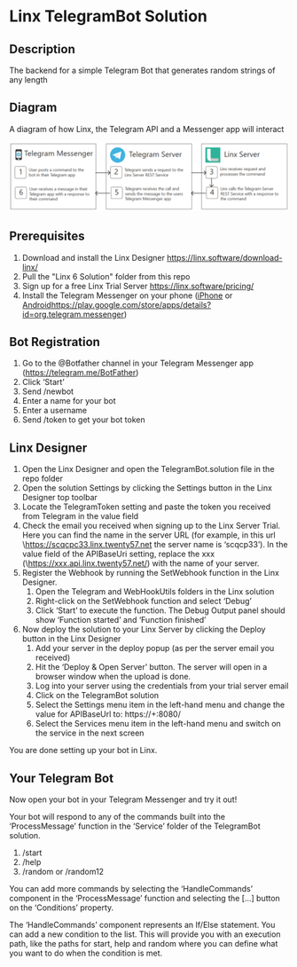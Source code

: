 # Linx TelegramBot Solution

## Description
The backend for a simple Telegram Bot that generates random strings of any length

## Diagram
A diagram of how Linx, the Telegram API and a Messenger app will interact

![](Diagram.png "Architecture Diagram")

## Prerequisites
1. Download and install the Linx Designer https://linx.software/download-linx/ 
1. Pull the "Linx 6 Solution" folder from this repo
1. Sign up for a free Linx Trial Server https://linx.software/pricing/
1. Install the Telegram Messenger on your phone ([iPhone](https://apps.apple.com/us/app/telegram-messenger/id686449807) or [Android]()https://play.google.com/store/apps/details?id=org.telegram.messenger)

## Bot Registration
1. Go to the @Botfather channel in your Telegram Messenger app (https://telegram.me/BotFather)
1. Click ‘Start’
1. Send /newbot
1. Enter a name for your bot
1. Enter a username
1. Send /token to get your bot token

## Linx Designer
1. Open the Linx Designer and open the TelegramBot.solution file in the repo folder
1. Open the solution Settings by clicking the Settings button in the Linx Designer top toolbar
1. Locate the TelegramToken setting and paste the token you received from Telegram in the value field
1. Check the email you received when signing up to the Linx Server Trial. Here you can find the name in the server URL (for example, in this url \https://scqcpc33.linx.twenty57.net the server name is ‘scqcp33’). In the value field of the APIBaseUri setting, replace the xxx (\https://xxx.api.linx.twenty57.net/) with the name of your server. 
1. Register the Webhook by running the SetWebhook function in the Linx Designer. 
   1. Open the Telegram and WebHookUtils folders in the Linx solution
   2. Right-click on the SetWebhook function and select ‘Debug’
   3. Click ‘Start’ to execute the function. The Debug Output panel should show ‘Function started’ and ‘Function finished’
2. Now deploy the solution to your Linx Server by clicking the Deploy button in the Linx Designer 
   1. Add your server in the deploy popup (as per the server email you received)
   2. Hit the ‘Deploy & Open Server’ button. The server will open in a browser window when the upload is done. 
   3. Log into your server using the credentials from your trial server email
   4. Click on the TelegramBot solution
   5. Select the Settings menu item in the left-hand menu and change the value for APIBaseUrl to: https://+:8080/
   6. Select the Services menu item in the left-hand menu and switch on the service in the next screen

You are done setting up your bot in Linx. 

## Your Telegram Bot
Now open your bot in your Telegram Messenger and try it out! 

Your bot will respond to any of the commands built into the ‘ProcessMessage’ function in the ‘Service’ folder of the TelegramBot solution. 
1. /start
1. /help
1. /random or /random12

You can add more commands by selecting the ‘HandleCommands’ component in the ‘ProcessMessage’ function and selecting the [...] button on the ‘Conditions’ property. 

The ‘HandleCommands’ component represents an If/Else statement. You can add a new condition to the list. This will provide you with an execution path, like the paths for start, help and random where you can define what you want to do when the condition is met. 